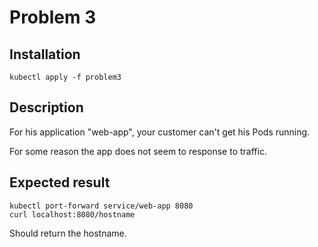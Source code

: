 # Problem 3

## Installation
```
kubectl apply -f problem3
```

## Description

For his application "web-app", your customer can't get his Pods running.

For some reason the app does not seem to response to traffic.

## Expected result

```
kubectl port-forward service/web-app 8080
curl localhost:8080/hostname
```
Should return the hostname.